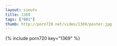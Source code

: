 ```yaml
--- 
layout: sieutv
title: 1369
tags: ["001"]
thumb: http://porn720.net/video/1369/poster.jpg
---
```

{% include porn720 key="1369" %} 
